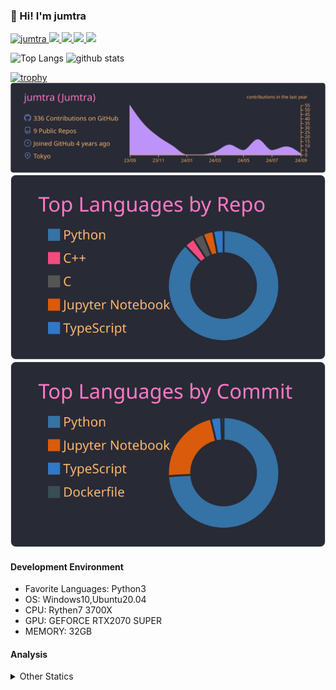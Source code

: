 ### 👋 Hi! I'm jumtra
<p align="left"> 
  <a href="https://github.com/jumtra/jumtra/">
    <img src="https://komarev.com/ghpvc/?username=jumtra" alt="jumtra" />
  </a>
  <a href="http://twitter.com/Jumtra1">
    <img height="20" src="https://img.shields.io/twitter/follow/Jumtra1?label=Twitter&logo=twitter&style=flat" />
  </a>
  <a href="https://github.com/jumtra">
    <img height="20" src="https://img.shields.io/github/followers/jumtra?label=follow&logo=github&style=flat" />
  </a>
  <a href="http://qiita.com/Jumtra">
    <img height="20" src="https://qiita-badge.apiapi.app/s/Jumtra/posts.svg" />
  </a>
  <a href="http://qiita.com/Jumtra">
    <img height="20" src="https://qiita-badge.apiapi.app/s/Jumtra/contributions.svg" />
  </a>
</p>

<p align="left"> 
  <img alt="Top Langs" height="150px" src="https://github-readme-stats.vercel.app/api/top-langs/?username=jumtra&layout=compact&count_private=true&show_icons=true&show_icons=true&theme=onedark" />
  <img alt="github stats" height="150px" src="https://github-readme-stats.vercel.app/api?username=jumtra&count_private=true&show_icons=true&show_icons=true&theme=onedark" />
</p>

[![trophy](https://github-profile-trophy.vercel.app/?username=jumtra&theme=gruvbox)](https://github.com/ryo-ma/github-profile-trophy)
[![](https://raw.githubusercontent.com/jumtra/jumtra/master/profile-summary-card-output/dracula/0-profile-details.svg)](https://github.com/vn7n24fzkq/github-profile-summary-cards)
[![](https://raw.githubusercontent.com/jumtra/jumtra/master/profile-summary-card-output/dracula/1-repos-per-language.svg)](https://github.com/vn7n24fzkq/github-profile-summary-cards)
[![](https://raw.githubusercontent.com/jumtra/jumtra/master/profile-summary-card-output/dracula/2-most-commit-language.svg)](https://github.com/vn7n24fzkq/github-profile-summary-cards)


#### Development Environment

- Favorite Languages: Python3
- OS: Windows10,Ubuntu20.04
- CPU: Rythen7 3700X
- GPU: GEFORCE RTX2070 SUPER
- MEMORY: 32GB

#### Analysis
<details>
  <summary>Other Statics</summary>
<!--START_SECTION:waka-->
![Code Time](http://img.shields.io/badge/Code%20Time-462%20hrs%208%20mins-blue)

![Profile Views](http://img.shields.io/badge/Profile%20Views-0-blue)

**🐱 My GitHub Data** 

> 📦 407.3 kB Used in GitHub's Storage 
 > 
> 🏆 7 Contributions in the Year 2024
 > 
> 💼 Opted to Hire
 > 
> 📜 12 Public Repositories 
 > 
> 🔑 28 Private Repositories 
 > 
**I'm an Early 🐤** 

```text
🌞 Morning                111 commits         ████░░░░░░░░░░░░░░░░░░░░░   17.24 % 
🌆 Daytime                220 commits         █████████░░░░░░░░░░░░░░░░   34.16 % 
🌃 Evening                283 commits         ███████████░░░░░░░░░░░░░░   43.94 % 
🌙 Night                  30 commits          █░░░░░░░░░░░░░░░░░░░░░░░░   04.66 % 
```
📅 **I'm Most Productive on Tuesday** 

```text
Monday                   102 commits         ████░░░░░░░░░░░░░░░░░░░░░   15.84 % 
Tuesday                  119 commits         █████░░░░░░░░░░░░░░░░░░░░   18.48 % 
Wednesday                112 commits         ████░░░░░░░░░░░░░░░░░░░░░   17.39 % 
Thursday                 79 commits          ███░░░░░░░░░░░░░░░░░░░░░░   12.27 % 
Friday                   66 commits          ███░░░░░░░░░░░░░░░░░░░░░░   10.25 % 
Saturday                 110 commits         ████░░░░░░░░░░░░░░░░░░░░░   17.08 % 
Sunday                   56 commits          ██░░░░░░░░░░░░░░░░░░░░░░░   08.70 % 
```


📊 **This Week I Spent My Time On** 

```text
🕑︎ Time Zone: Asia/Tokyo

💬 Programming Languages: 
Terraform                0 secs              ███████████████████░░░░░░   77.68 % 
HCL                      0 secs              ██████░░░░░░░░░░░░░░░░░░░   22.32 % 

🔥 Editors: 
VS Code                  0 secs              █████████████████████████   100.00 % 

🐱‍💻 Projects: 
aws_ec2_template         0 secs              █████████████████████████   100.00 % 

💻 Operating System: 
Windows                  0 secs              █████████████████████████   100.00 % 
```

**I Mostly Code in Python** 

```text
Python                   34 repos            █████████████████████░░░░   85.00 % 
Jupyter Notebook         2 repos             █░░░░░░░░░░░░░░░░░░░░░░░░   05.00 % 
Dockerfile               1 repo              █░░░░░░░░░░░░░░░░░░░░░░░░   02.50 % 
TypeScript               1 repo              █░░░░░░░░░░░░░░░░░░░░░░░░   02.50 % 
C                        1 repo              █░░░░░░░░░░░░░░░░░░░░░░░░   02.50 % 
```



**Timeline**

![Lines of Code chart](https://raw.githubusercontent.com/jumtra/jumtra/master/assets/bar_graph.png)


 Last Updated on 02/09/2024 19:35:15 UTC
<!--END_SECTION:waka-->
 </details>
